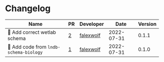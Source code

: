 # Changelog

<!-- prettier-ignore -->
Name | PR | Developer | Date | Version
--- | --- | --- | --- | ---
🐛 Add correct wetlab schema | [2](https://github.com/laminlabs/lndb-schema-wetlab/pull/2) | [falexwolf](https://github.com/falexwolf) | 2022-07-31 | 0.1.1
🚚 Add code from `lndb-schema-biology` | [1](https://github.com/laminlabs/lndb-schema-wetlab/pull/1) | [falexwolf](https://github.com/falexwolf) | 2022-07-31 | 0.1.0
